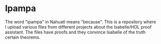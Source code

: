 # Ipampa
The word "ipampa" in Nahuatl means "because". This is a repository where I upload various files from different projects about the Isabelle/HOL proof assistant. The files have proofs and they convince Isabelle of the truth certain theorems.

